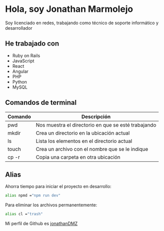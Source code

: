 # Hola, soy Jonathan Marmolejo

Soy licenciado en redes, trabajando como técnico de soporte informático y  desarrollador

## He trabajado con

* Ruby on Rails
* JavaScript
* React
* Angular
* PHP
* Python
* MySQL


## Comandos de terminal
| Comando | Descripción |
| ------ | ------ |
| pwd | Nos muestra el directorio en que se esté trabajando |
| mkdir | Crea un directorio en la ubicación actual |
| ls | Lista los elementos en el directorio actual |
| touch | Crea un archivo con el nombre que se le indique|
| cp -r | Copia una carpeta en otra ubicación |

## Alias

Ahorra tiempo para iniciar el proyecto en desarrollo:
```sh
alias npmd ="npm run dev"
```
Para eliminar los archivos permanentemente:
```sh
alias cl ="trash"
```

Mi perfil de Github es [jonathanDMZ](https://github.com/jonathanDMZ)